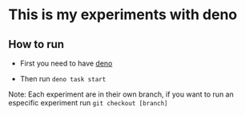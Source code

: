 # This is my experiments with deno

## How to run

- First you need to have [deno](https://deno.land/)

- Then run `deno task start`

Note: Each experiment are in their own branch, if you want to run an especific experiment run `git checkout [branch]`
